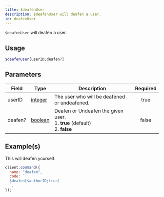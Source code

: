 ```yaml
---
title: $deafenUser
description: $deafenUser will deafen a user.
id: deafenUser
---
```


`$deafenUser` will deafen a user.

## Usage

```php
$deafenUser[userID;deafen?]
```

## Parameters

| Field   | Type                                                                                                | Description                                                                         | Required |
| ------- | --------------------------------------------------------------------------------------------------- | ----------------------------------------------------------------------------------- | :------: |
| userID  | [integer](https://developer.mozilla.org/en-US/docs/Web/JavaScript/Reference/Global_Objects/Integer) | The user who will be deafened or undeafened.                                        |   true   |
| deafen? | [boolean](https://developer.mozilla.org/en-US/docs/Web/JavaScript/Reference/Global_Objects/Boolean) | Deafen or Undeafen the given user. <br /> 1. **true** (default) <br /> 2. **false** |  false   |

## Example(s)

This will deafen yourself:

```javascript
client.command({
  name: "deafen",
  code: `
  $deafen[$authorID;true]
  `,
});
```
